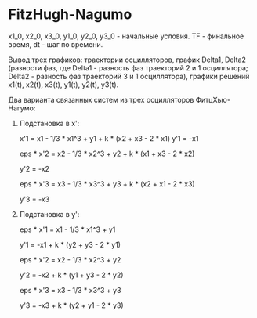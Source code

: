 # FitzHugh-Nagumo
x1_0, x2_0, x3_0, y1_0, y2_0, y3_0 - начальные условия. TF - финальное время, dt - шаг по времени.

Вывод трех графиков: траектории осцилляторов, график Delta1, Delta2 (разности фаз, где Delta1 - разность фаз траекторий 2 и 1 осциллятора; Delta2 - разность фаз траекторий 3 и 1 осциллятора), графики решений x1(t), x2(t), x3(t), y1(t), y2(t), y3(t).

Два варианта связанных систем из трех осцилляторов ФитцХью-Нагумо:

1. Подстановка в x':

   x'1 = x1 - 1/3 * x1^3 + y1 + k * (x2 + x3 - 2 * x1)
   y'1 = -x1
   
   eps * x'2 = x2 - 1/3 * x2^3 + y2 + k * (x1 + x3 - 2 * x2)
   
   y'2 = -x2
   
   eps * x'3 = x3 - 1/3 * x3^3 + y3 + k * (x2 + x1 - 2 * x3)
   
   y'3 = -x3
   
2. Подстановка в y':

   eps * x'1 = x1 - 1/3 * x1^3 + y1
   
   y'1 = -x1 + k * (y2 + y3 - 2 * y1)
   
   eps * x'2 = x2 - 1/3 * x2^3 + y2
   
   y'2 = -x2 + k * (y1 + y3 - 2 * y2)
   
   eps * x'3 = x3 - 1/3 * x3^3 + y3
   
   y'3 = -x3 + k * (y2 + y1 - 2 * y3)
